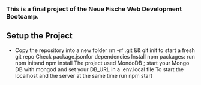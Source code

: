 
### This is a final project of the Neue Fische Web Development Bootcamp. ###

## Setup the Project ##

- Copy the repository into a new folder
rm -rf .git && git init to start a fresh git repo
Check package.jsonfor dependencies
Install npm packages: run npm initand npm install
The project used MondoDB ; start your Mongo DB with mongod and set your DB_URL in a .env.local file
To start the localhost and the server at the same time run npm start
